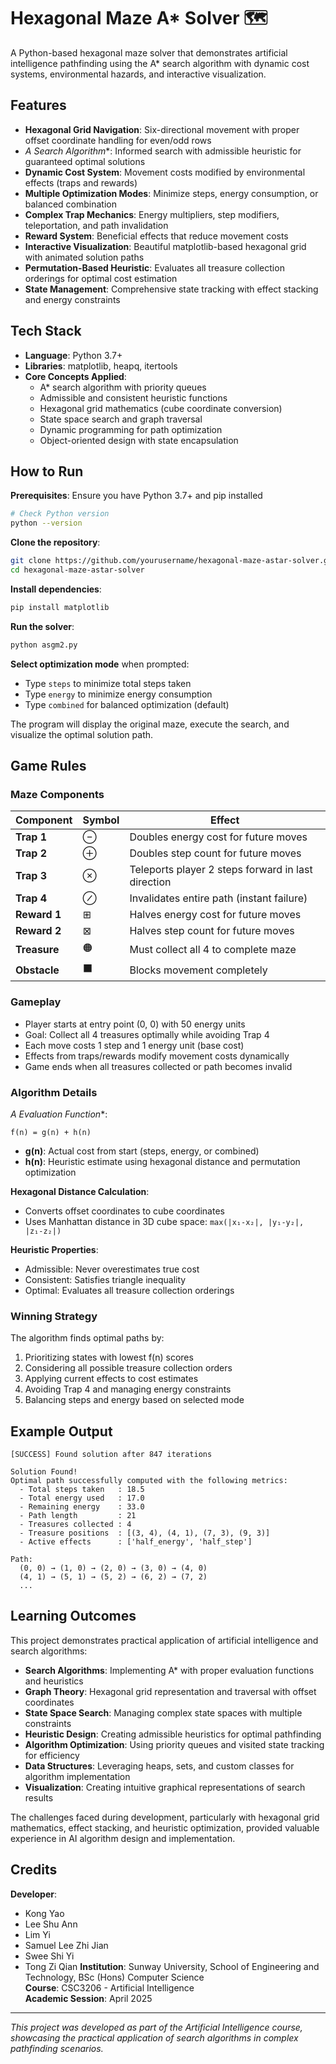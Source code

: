 # Hexagonal Maze A* Solver 🗺️

A Python-based hexagonal maze solver that demonstrates artificial intelligence pathfinding using the A* search algorithm with dynamic cost systems, environmental hazards, and interactive visualization.

## Features

- **Hexagonal Grid Navigation**: Six-directional movement with proper offset coordinate handling for even/odd rows
- **A* Search Algorithm**: Informed search with admissible heuristic for guaranteed optimal solutions
- **Dynamic Cost System**: Movement costs modified by environmental effects (traps and rewards)
- **Multiple Optimization Modes**: Minimize steps, energy consumption, or balanced combination
- **Complex Trap Mechanics**: Energy multipliers, step modifiers, teleportation, and path invalidation
- **Reward System**: Beneficial effects that reduce movement costs
- **Interactive Visualization**: Beautiful matplotlib-based hexagonal grid with animated solution paths
- **Permutation-Based Heuristic**: Evaluates all treasure collection orderings for optimal cost estimation
- **State Management**: Comprehensive state tracking with effect stacking and energy constraints

## Tech Stack

- **Language**: Python 3.7+
- **Libraries**: matplotlib, heapq, itertools
- **Core Concepts Applied**:
  - A* search algorithm with priority queues
  - Admissible and consistent heuristic functions
  - Hexagonal grid mathematics (cube coordinate conversion)
  - State space search and graph traversal
  - Dynamic programming for path optimization
  - Object-oriented design with state encapsulation

## How to Run

**Prerequisites**: Ensure you have Python 3.7+ and pip installed

```bash
# Check Python version
python --version
```

**Clone the repository**:

```bash
git clone https://github.com/yourusername/hexagonal-maze-astar-solver.git
cd hexagonal-maze-astar-solver
```

**Install dependencies**:

```bash
pip install matplotlib
```

**Run the solver**:

```bash
python asgm2.py
```

**Select optimization mode** when prompted:
- Type `steps` to minimize total steps taken
- Type `energy` to minimize energy consumption  
- Type `combined` for balanced optimization (default)

The program will display the original maze, execute the search, and visualize the optimal solution path.

## Game Rules

### Maze Components

| Component | Symbol | Effect |
|-----------|--------|--------|
| **Trap 1** | ⊖ | Doubles energy cost for future moves |
| **Trap 2** | ⊕ | Doubles step count for future moves |
| **Trap 3** | ⊗ | Teleports player 2 steps forward in last direction |
| **Trap 4** | ⊘ | Invalidates entire path (instant failure) |
| **Reward 1** | ⊞ | Halves energy cost for future moves |
| **Reward 2** | ⊠ | Halves step count for future moves |
| **Treasure** | 🟠 | Must collect all 4 to complete maze |
| **Obstacle** | ⬛ | Blocks movement completely |

### Gameplay

- Player starts at entry point (0, 0) with 50 energy units
- Goal: Collect all 4 treasures optimally while avoiding Trap 4
- Each move costs 1 step and 1 energy unit (base cost)
- Effects from traps/rewards modify movement costs dynamically
- Game ends when all treasures collected or path becomes invalid

### Algorithm Details

**A* Evaluation Function**:
```
f(n) = g(n) + h(n)
```
- **g(n)**: Actual cost from start (steps, energy, or combined)
- **h(n)**: Heuristic estimate using hexagonal distance and permutation optimization

**Hexagonal Distance Calculation**:
- Converts offset coordinates to cube coordinates
- Uses Manhattan distance in 3D cube space: `max(|x₁-x₂|, |y₁-y₂|, |z₁-z₂|)`

**Heuristic Properties**:
- Admissible: Never overestimates true cost
- Consistent: Satisfies triangle inequality
- Optimal: Evaluates all treasure collection orderings

### Winning Strategy

The algorithm finds optimal paths by:
1. Prioritizing states with lowest f(n) scores
2. Considering all possible treasure collection orders
3. Applying current effects to cost estimates
4. Avoiding Trap 4 and managing energy constraints
5. Balancing steps and energy based on selected mode

## Example Output

```
[SUCCESS] Found solution after 847 iterations

Solution Found!
Optimal path successfully computed with the following metrics:
  - Total steps taken   : 18.5
  - Total energy used   : 17.0
  - Remaining energy    : 33.0
  - Path length         : 21
  - Treasures collected : 4
  - Treasure positions  : [(3, 4), (4, 1), (7, 3), (9, 3)]
  - Active effects      : ['half_energy', 'half_step']

Path:
  (0, 0) → (1, 0) → (2, 0) → (3, 0) → (4, 0)
  (4, 1) → (5, 1) → (5, 2) → (6, 2) → (7, 2)
  ...
```

## Learning Outcomes

This project demonstrates practical application of artificial intelligence and search algorithms:

- **Search Algorithms**: Implementing A* with proper evaluation functions and heuristics
- **Graph Theory**: Hexagonal grid representation and traversal with offset coordinates
- **State Space Search**: Managing complex state spaces with multiple constraints
- **Heuristic Design**: Creating admissible heuristics for optimal pathfinding
- **Algorithm Optimization**: Using priority queues and visited state tracking for efficiency
- **Data Structures**: Leveraging heaps, sets, and custom classes for algorithm implementation
- **Visualization**: Creating intuitive graphical representations of search results

The challenges faced during development, particularly with hexagonal grid mathematics, effect stacking, and heuristic optimization, provided valuable experience in AI algorithm design and implementation.

## Credits

**Developer**:
- Kong Yao 
- Lee Shu Ann 
- Lim Yi 
- Samuel Lee Zhi Jian 
- Swee Shi Yi 
- Tong Zi Qian 
**Institution**: Sunway University, School of Engineering and Technology, BSc (Hons) Computer Science  
**Course**: CSC3206 - Artificial Intelligence  
**Academic Session**: April 2025  

---

*This project was developed as part of the Artificial Intelligence course, showcasing the practical application of search algorithms in complex pathfinding scenarios.*
